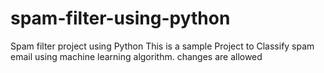 # spam-filter-using-python
Spam filter project using Python 
This is a sample Project to Classify spam email using machine learning algorithm.
changes are allowed
